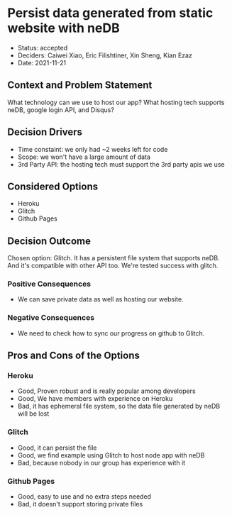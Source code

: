 # Persist data generated from static website with neDB

* Status: accepted  
* Deciders: Caiwei Xiao, Eric Filishtiner, Xin Sheng, Kian Ezaz  
* Date: 2021-11-21


## Context and Problem Statement

What technology can we use to host our app?
What hosting tech supports neDB, google login API, and Disqus?

## Decision Drivers 

* Time constaint: we only had ~2 weeks left for code
* Scope: we won't have a large amount of data
* 3rd Party API: the hosting tech must support the 3rd party apis we use

## Considered Options

* Heroku
* Glitch
* Github Pages

## Decision Outcome

Chosen option: Glitch. It has a persistent file system that supports neDB. And it's compatible with other API too. We're tested success with glitch.

### Positive Consequences <!-- optional -->

* We can save private data as well as hosting our website.

### Negative Consequences <!-- optional -->

* We need to check how to sync our progress on github to Glitch.

## Pros and Cons of the Options <!-- optional -->

### Heroku

* Good, Proven robust and is really popular among developers
* Good, We have members with experience on Heroku
* Bad, it has ephemeral file system, so the data file generated by neDB will be lost

### Glitch

* Good, it can persist the file
* Good, we find example using Glitch to host node app with neDB
* Bad, because nobody in our group has experience with it 

### Github Pages

* Good, easy to use and no extra steps needed
* Bad, it doesn't support storing private files
